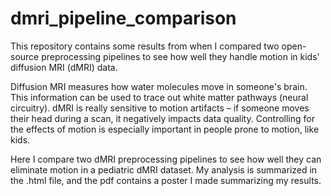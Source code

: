 # dmri_pipeline_comparison

This repository contains some results from when I compared two open-source preprocessing pipelines to see how well they handle motion in kids' diffusion MRI (dMRI) data. 

Diffusion MRI measures how water molecules move in someone's brain. This information can be used to trace out white matter pathways (neural circuitry). dMRI is really sensitive to motion artifacts – if someone moves their head during a scan, it negatively impacts data quality. Controlling for the effects of motion is especially important in people prone to motion, like kids. 

Here I compare two dMRI preprocessing pipelines to see how well they can eliminate motion in a pediatric dMRI dataset. My analysis is summarized in the .html file, and the pdf contains a poster I made summarizing my results. 
